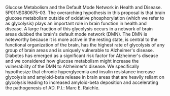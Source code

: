 Glucose Metabolism and the Default Mode Network in Health and Disease.  5P01NS080675-03.  The overarching hypothesis in this proposal is that brain glucose metabolism outside of oxidative phosphorylation (which we refer to as glycolysis) plays an important role in brain function in health and disease. A large fraction of this glycolysis occurs in a network of brain areas dubbed the brain's default mode network (DMN). The DMN is noteworthy because it is more active in the resting state, is central to the functional organization of the brain, has the highest rate of glycolysis of any group of brain areas and is uniquely vulnerable to Alzheimer's disease.  Diabetes has emerged as a significant risk factor for Alzheimer's disease and we considered how glucose metabolism might increase the vulnerability of the DMN to Alzheimer's disease. We specifically hypothesize that chronic hyperglycemia and insulin resistance increase glycolysis and amyloid-beta release in brain areas that are heavily reliant on glycolysis leading to increased amyloid-beta deposition and accelerating the pathogenesis of AD.  P.I.:  Marc E.  Raichle.  
